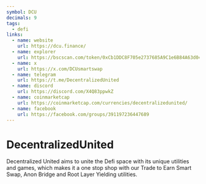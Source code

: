 ```yaml
---
symbol: DCU
decimals: 9
tags:
  - defi
links:
  - name: website
    url: https://dcu.finance/
  - name: explorer
    url: https://bscscan.com/token/0xCb1DDC8F705e2737685A9C1e6B84A63d04D200e5
  - name: x
    url: https://x.com/DCUsmartswap
  - name: telegram
    url: https://t.me/DecentralizedUnited
  - name: discord
    url: https://discord.com/X4Q83ppwkZ
  - name: coinmarketcap
    url: https://coinmarketcap.com/currencies/decentralizedunited/
  - name: facebook
    url: https://facebook.com/groups/391197236447689
---
```


# DecentralizedUnited

Decentralized United aims to unite the Defi space with its unique utilities and games, which makes it a one stop shop with our Trade to Earn Smart Swap, Anon Bridge and Root Layer Yielding utilities.
